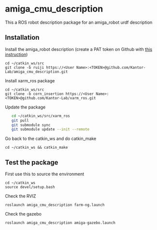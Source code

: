 # amiga_cmu_description
This a ROS robot description package for an amiga_robot urdf description
## Installation
Install the amiga_robot description (create a PAT token on Github with [this instruction](https://docs.github.com/en/enterprise-server@3.4/authentication/keeping-your-account-and-data-secure/creating-a-personal-access-token))

```
cd ~/catkin_ws/src
git clone -b ruiji https://<User Name>:<TOKEN>@github.com/Kantor-Lab/amiga_cmu_description.git
```
Install xarm_ros package
```
cd ~/catkin_ws/src
git clone -b corn_insertion https://<User Name>:<TOKEN>@github.com/Kantor-Lab/xarm_ros.git
```
Update the package
```bash
   cd ~/catkin_ws/src/xarm_ros
   git pull
   git submodule sync
   git submodule update --init --remote
```
Go back to the catkin_ws and do catkin_make
```
cd ~/catkin_ws && catkin_make
```
## Test the package
First use this to source the environment
```
cd ~/catkin_ws 
source devel/setup.bash
```
Check the RVIZ
```
roslaunch amiga_cmu_description farm-ng.launch
```
Check the gazebo
```
roslaunch amiga_cmu_description amiga-gazebo.launch

